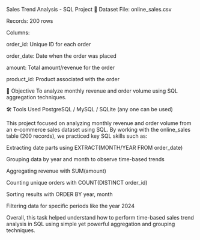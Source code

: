 Sales Trend Analysis - SQL Project
📁 Dataset
File: online_sales.csv

Records: 200 rows

Columns:

order_id: Unique ID for each order

order_date: Date when the order was placed

amount: Total amount/revenue for the order

product_id: Product associated with the order

🎯 Objective
To analyze monthly revenue and order volume using SQL aggregation techniques.

🛠 Tools Used
PostgreSQL / MySQL / SQLite (any one can be used)

This project focused on analyzing monthly revenue and order volume from an e-commerce sales dataset using SQL. By working with the online_sales table (200 records), we practiced key SQL skills such as:

Extracting date parts using EXTRACT(MONTH/YEAR FROM order_date)

Grouping data by year and month to observe time-based trends

Aggregating revenue with SUM(amount)

Counting unique orders with COUNT(DISTINCT order_id)

Sorting results with ORDER BY year, month

Filtering data for specific periods like the year 2024

Overall, this task helped understand how to perform time-based sales trend analysis in SQL using simple yet powerful aggregation and grouping techniques.



